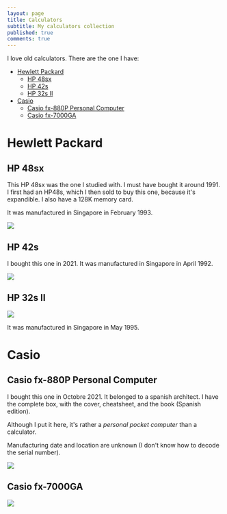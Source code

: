 ```yaml
---
layout: page
title: Calculators
subtitle: My calculators collection
published: true
comments: true
---
```


I love old calculators. There are the one I have:
- [Hewlett Packard](#hewlett-packard)
  - [HP 48sx](#hp-48sx)
  - [HP 42s](#hp-42s)
  - [HP 32s II](#hp-32s-ii)
- [Casio](#casio)
  - [Casio fx-880P Personal Computer](#casio-fx-880p-personal-computer)
  - [Casio fx-7000GA](#casio-fx-7000ga)

# Hewlett Packard

## HP 48sx

This HP 48sx was the one I studied with. I must have bought it around 1991. I first had an HP48s, which I then sold to buy this one, because it's expandible. I also have a 128K memory card.

It was manufactured in Singapore in February 1993.

![](../assets/img/hp48sx.jpg)

## HP 42s

I bought this one in 2021. It was manufactured in Singapore in April 1992.

![](../assets/img/hp42s.jpg)

## HP 32s II

![](../assets/img/hp32sII.jpg)

It was manufactured in Singapore in May 1995.

# Casio

## Casio fx-880P Personal Computer

I bought this one in Octobre 2021. It belonged to a spanish architect. I have the complete box, with the cover, cheatsheet, and the book (Spanish edition).

Although I put it here, it's rather a *personal pocket computer* than a calculator.

Manufacturing date and location are unknown (I don't know how to decode the serial number).

![](../assets/img/casio-fx880p.jpg)

## Casio fx-7000GA

![](../assets/img/casiofx7000ga.jpg)



